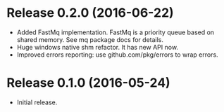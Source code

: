 # Release 0.2.0 (2016-06-22)

- Added FastMq implementation. FastMq is a priority queue based on shared memory. See mq package docs for details.
- Huge windows native shm refactor. It has new API now.
- Improved errors reporting: use github.com/pkg/errors to wrap errors.

# Release 0.1.0 (2016-05-24)

- Initial release.